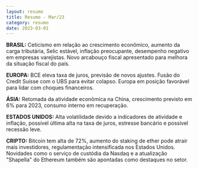 ```yaml
---
layout: resumo
title: Resumo - Mar/23
category: resumo
date: 2023-03-01
---
```

<p>
  <b>BRASIL:</b> Ceticismo em relação ao crescimento econômico, aumento da carga tributária, Selic estável, inflação preocupante, desempenho negativo em empresas varejistas. Novo arcabouço fiscal apresentado para melhora da situação fiscal do país.
</p>

<p>
  <b>EUROPA:</b> BCE eleva taxa de juros, previsão de novos ajustes. Fusão do Credit Suisse com o UBS para evitar colapso. Europa em posição favorável para lidar com choques financeiros.
</p>

<p>
  <b>ÁSIA:</b> Retomada da atividade econômica na China, crescimento previsto em 6% para 2023, consumo interno em recuperação.
</p>

<p>
  <b>ESTADOS UNIDOS:</b> Alta volatilidade devido a indicadores de atividade e inflação, possível última alta na taxa de juros, estresse bancário e possível recessão leve.
</p>

<p>
  <b>CRIPTO:</b> Bitcoin tem alta de 72%, aumento do staking de ether pode atrair mais investidores, regulamentação intensificada nos Estados Unidos. Novidades como o serviço de custódia da Nasdaq e a atualização "Shapella" do Ethereum também são apontadas como destaques no setor.
</p>
